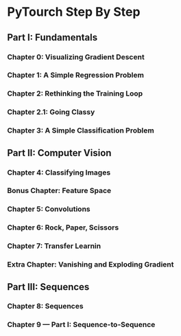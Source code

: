 # PyTourch Step By Step

## Part I: Fundamentals
### Chapter 0: Visualizing Gradient Descent
### Chapter 1: A Simple Regression Problem
### Chapter 2: Rethinking the Training Loop
### Chapter 2.1: Going Classy
### Chapter 3: A Simple Classification Problem

## Part II: Computer Vision
### Chapter 4: Classifying Images
### Bonus Chapter: Feature Space
### Chapter 5: Convolutions
### Chapter 6: Rock, Paper, Scissors
### Chapter 7: Transfer Learnin
### Extra Chapter: Vanishing and Exploding Gradient

## Part III: Sequences
### Chapter 8: Sequences
### Chapter 9 — Part I: Sequence-to-Sequence